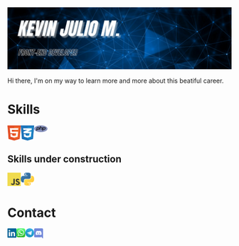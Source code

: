<img src="img/kevin_banner.jpg">
<br>
<p style="font-weight:bold color:blue">Hi there, I'm on my way to learn more and more about this beatiful career.</p>

<h1>Skills</h1>
<img align="left" width="30px" src="img/html-1.svg" alt="HTML"><img align="left" width="30px" src="img/css-3.svg" alt="CSS"><img align="left" width="30px" src="img/php-1.svg" alt="PHP">
<br>
<br>
<h2>Skills under construction</h2>
<img align="left" width="30px" src="img/logo-javascript.svg" alt="JAVASCRIPT"><img align="left" width="30px" src="img/python-5.svg" alt="PYTHON">
<br>
<br>
<h1>Contact</h1>
<a href="https://www.linkedin.com/in/kevinjm1987/" target="_blank"><img align="left" width="20px" src="img/linkedin-icon-2.svg" alt="Linkedin"></a><a href="" target="_blank"><img align="left" width="20px" src="img/whatsapp-icon.svg" alt="Whatsapp"></a><a href="" target="_blank"><img align="left" width="20px" src="img/telegram.svg" alt="Telegram"></a><a href="" target="_blank"><img align="left" width="20px" src="img/discord.svg" alt="Discord"></a>
